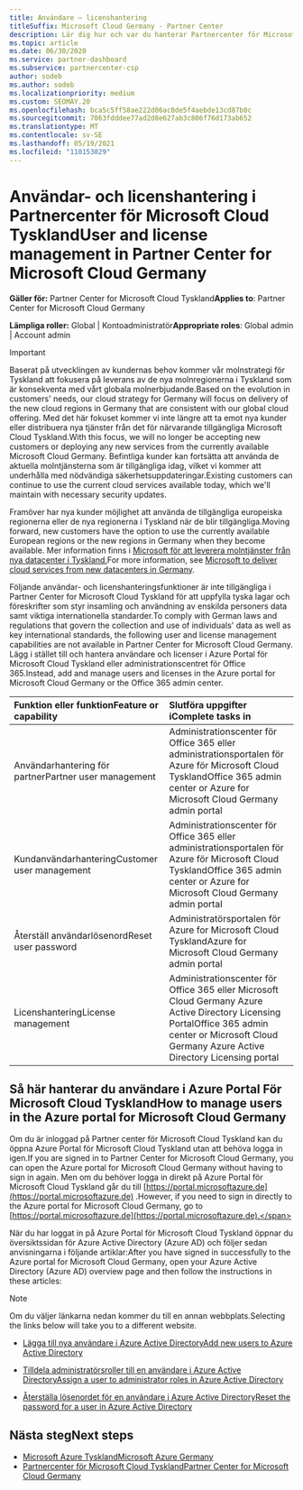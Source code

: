 ```yaml
---
title: Användare – licenshantering
titleSuffix: Microsoft Cloud Germany - Partner Center
description: Lär dig hur och var du hanterar Partnercenter för Microsoft Cloud Tyskland-partner, kunder och licenser samt lösenordsåterställningar.
ms.topic: article
ms.date: 06/30/2020
ms.service: partner-dashboard
ms.subservice: partnercenter-csp
author: sodeb
ms.author: sodeb
ms.localizationpriority: medium
ms.custom: SEOMAY.20
ms.openlocfilehash: bca5c5ff58ae222d06ac0de5f4aebde13cd87b0c
ms.sourcegitcommit: 7063fdddee77ad2d8e627ab3c806f76d173ab652
ms.translationtype: MT
ms.contentlocale: sv-SE
ms.lasthandoff: 05/19/2021
ms.locfileid: "110153029"
---
```

# <a name="user-and-license-management-in-partner-center-for-microsoft-cloud-germany"></a><span data-ttu-id="7f22b-103">Användar- och licenshantering i Partnercenter för Microsoft Cloud Tyskland</span><span class="sxs-lookup"><span data-stu-id="7f22b-103">User and license management in Partner Center for Microsoft Cloud Germany</span></span>

<span data-ttu-id="7f22b-104">**Gäller för:** Partner Center for Microsoft Cloud Tyskland</span><span class="sxs-lookup"><span data-stu-id="7f22b-104">**Applies to**: Partner Center for Microsoft Cloud Germany</span></span>

<span data-ttu-id="7f22b-105">**Lämpliga roller:** Global | Kontoadministratör</span><span class="sxs-lookup"><span data-stu-id="7f22b-105">**Appropriate roles**: Global admin | Account admin</span></span>

> [!IMPORTANT]
> <span data-ttu-id="7f22b-106">Baserat på utvecklingen av kundernas behov kommer vår molnstrategi för Tyskland att fokusera på leverans av de nya molnregionerna i Tyskland som är konsekventa med vårt globala molnerbjudande.</span><span class="sxs-lookup"><span data-stu-id="7f22b-106">Based on the evolution in customers' needs, our cloud strategy for Germany will focus on delivery of the new cloud regions in Germany that are consistent with our global cloud offering.</span></span> <span data-ttu-id="7f22b-107">Med det här fokuset kommer vi inte längre att ta emot nya kunder eller distribuera nya tjänster från det för närvarande tillgängliga Microsoft Cloud Tyskland.</span><span class="sxs-lookup"><span data-stu-id="7f22b-107">With this focus, we will no longer be accepting new customers or deploying any new services from the currently available Microsoft Cloud Germany.</span></span> <span data-ttu-id="7f22b-108">Befintliga kunder kan fortsätta att använda de aktuella molntjänsterna som är tillgängliga idag, vilket vi kommer att underhålla med nödvändiga säkerhetsuppdateringar.</span><span class="sxs-lookup"><span data-stu-id="7f22b-108">Existing customers can continue to use the current cloud services available today, which we'll maintain with necessary security updates.</span></span>
>  
> <span data-ttu-id="7f22b-109">Framöver har nya kunder möjlighet att använda de tillgängliga europeiska regionerna eller de nya regionerna i Tyskland när de blir tillgängliga.</span><span class="sxs-lookup"><span data-stu-id="7f22b-109">Moving forward, new customers have the option to use the currently available European regions or the new regions in Germany when they become available.</span></span> <span data-ttu-id="7f22b-110">Mer information finns i [Microsoft för att leverera molntjänster från nya datacenter i Tyskland.](https://news.microsoft.com/europe/2018/08/31/microsoft-to-deliver-cloud-services-from-new-datacentres-in-germany-in-2019-to-meet-evolving-customer-needs/)</span><span class="sxs-lookup"><span data-stu-id="7f22b-110">For more information, see [Microsoft to deliver cloud services from new datacenters in Germany](https://news.microsoft.com/europe/2018/08/31/microsoft-to-deliver-cloud-services-from-new-datacentres-in-germany-in-2019-to-meet-evolving-customer-needs/).</span></span>

<span data-ttu-id="7f22b-111">Följande användar- och licenshanteringsfunktioner är inte tillgängliga i Partner Center for Microsoft Cloud Tyskland för att uppfylla tyska lagar och föreskrifter som styr insamling och användning av enskilda personers data samt viktiga internationella standarder.</span><span class="sxs-lookup"><span data-stu-id="7f22b-111">To comply with German laws and regulations that govern the collection and use of individuals' data as well as key international standards, the following user and license management capabilities are not available in Partner Center for Microsoft Cloud Germany.</span></span> <span data-ttu-id="7f22b-112">Lägg i stället till och hantera användare och licenser i Azure Portal för Microsoft Cloud Tyskland eller administrationscentret för Office 365.</span><span class="sxs-lookup"><span data-stu-id="7f22b-112">Instead, add and manage users and licenses in the Azure portal for Microsoft Cloud Germany or the Office 365 admin center.</span></span>

<span data-ttu-id="7f22b-113">Funktion eller funktion</span><span class="sxs-lookup"><span data-stu-id="7f22b-113">Feature or capability</span></span> | <span data-ttu-id="7f22b-114">Slutföra uppgifter i</span><span class="sxs-lookup"><span data-stu-id="7f22b-114">Complete tasks in</span></span>
:--- | :---
<span data-ttu-id="7f22b-115">Användarhantering för partner</span><span class="sxs-lookup"><span data-stu-id="7f22b-115">Partner user management</span></span> | <span data-ttu-id="7f22b-116">Administrationscenter för Office 365 eller administrationsportalen för Azure för Microsoft Cloud Tyskland</span><span class="sxs-lookup"><span data-stu-id="7f22b-116">Office 365 admin center or Azure for Microsoft Cloud Germany admin portal</span></span>
<span data-ttu-id="7f22b-117">Kundanvändarhantering</span><span class="sxs-lookup"><span data-stu-id="7f22b-117">Customer user management</span></span> | <span data-ttu-id="7f22b-118">Administrationscenter för Office 365 eller administrationsportalen för Azure för Microsoft Cloud Tyskland</span><span class="sxs-lookup"><span data-stu-id="7f22b-118">Office 365 admin center or Azure for Microsoft Cloud Germany admin portal</span></span>
<span data-ttu-id="7f22b-119">Återställ användarlösenord</span><span class="sxs-lookup"><span data-stu-id="7f22b-119">Reset user password</span></span> | <span data-ttu-id="7f22b-120">Administratörsportalen för Azure for Microsoft Cloud Tyskland</span><span class="sxs-lookup"><span data-stu-id="7f22b-120">Azure for Microsoft Cloud Germany admin portal</span></span>
<span data-ttu-id="7f22b-121">Licenshantering</span><span class="sxs-lookup"><span data-stu-id="7f22b-121">License management</span></span> | <span data-ttu-id="7f22b-122">Administrationscenter för Office 365 eller Microsoft Cloud Germany Azure Active Directory Licensing Portal</span><span class="sxs-lookup"><span data-stu-id="7f22b-122">Office 365 admin center or Microsoft Cloud Germany Azure Active Directory Licensing portal</span></span>

## <a name="how-to-manage-users-in-the-azure-portal-for-microsoft-cloud-germany"></a><span data-ttu-id="7f22b-123">Så här hanterar du användare i Azure Portal För Microsoft Cloud Tyskland</span><span class="sxs-lookup"><span data-stu-id="7f22b-123">How to manage users in the Azure portal for Microsoft Cloud Germany</span></span> 

<span data-ttu-id="7f22b-124">Om du är inloggad på Partner center för Microsoft Cloud Tyskland kan du öppna Azure Portal för Microsoft Cloud Tyskland utan att behöva logga in igen.</span><span class="sxs-lookup"><span data-stu-id="7f22b-124">If you are signed in to Partner Center for Microsoft Cloud Germany, you can open the Azure portal for Microsoft Cloud Germany without having to sign in again.</span></span> <span data-ttu-id="7f22b-125">Men om du behöver logga in direkt på Azure Portal för Microsoft Cloud Tyskland går du till [https://portal.microsoftazure.de](https://portal.microsoftazure.de) .</span><span class="sxs-lookup"><span data-stu-id="7f22b-125">However, if you need to sign in directly to the Azure portal for Microsoft Cloud Germany, go to [https://portal.microsoftazure.de](https://portal.microsoftazure.de).</span></span> 

<span data-ttu-id="7f22b-126">När du har loggat in på Azure Portal för Microsoft Cloud Tyskland öppnar du översiktssidan för Azure Active Directory (Azure AD) och följer sedan anvisningarna i följande artiklar:</span><span class="sxs-lookup"><span data-stu-id="7f22b-126">After you have signed in successfully to the Azure portal for Microsoft Cloud Germany, open your Azure Active Directory (Azure AD) overview page and then follow the instructions in these articles:</span></span>

> [!NOTE]  
> <span data-ttu-id="7f22b-127">Om du väljer länkarna nedan kommer du till en annan webbplats.</span><span class="sxs-lookup"><span data-stu-id="7f22b-127">Selecting the links below will take you to a different website.</span></span>

-  [<span data-ttu-id="7f22b-128">Lägga till nya användare i Azure Active Directory</span><span class="sxs-lookup"><span data-stu-id="7f22b-128">Add new users to Azure Active Directory</span></span>](/azure/active-directory/active-directory-users-create-azure-portal)

-  [<span data-ttu-id="7f22b-129">Tilldela administratörsroller till en användare i Azure Active Directory</span><span class="sxs-lookup"><span data-stu-id="7f22b-129">Assign a user to administrator roles in Azure Active Directory</span></span>](/azure/active-directory/active-directory-users-assign-role-azure-portal)

-  [<span data-ttu-id="7f22b-130">Återställa lösenordet för en användare i Azure Active Directory</span><span class="sxs-lookup"><span data-stu-id="7f22b-130">Reset the password for a user in Azure Active Directory</span></span>](/azure/active-directory/active-directory-users-reset-password-azure-portal)

## <a name="next-steps"></a><span data-ttu-id="7f22b-131">Nästa steg</span><span class="sxs-lookup"><span data-stu-id="7f22b-131">Next steps</span></span>

-  [<span data-ttu-id="7f22b-132">Microsoft Azure Tyskland</span><span class="sxs-lookup"><span data-stu-id="7f22b-132">Microsoft Azure Germany</span></span>](https://azure.microsoft.com/global-infrastructure/germany/)
-  [<span data-ttu-id="7f22b-133">Partnercenter för Microsoft Cloud Tyskland</span><span class="sxs-lookup"><span data-stu-id="7f22b-133">Partner Center for Microsoft Cloud Germany</span></span>](partner-center-for-microsoft-cloud-germany.md)